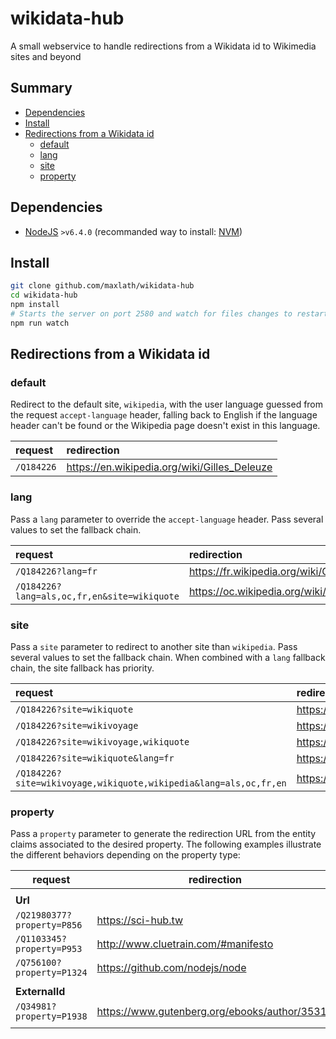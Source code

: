 # wikidata-hub

A small webservice to handle redirections from a Wikidata id to Wikimedia sites and beyond

## Summary

<!-- START doctoc generated TOC please keep comment here to allow auto update -->
<!-- DON'T EDIT THIS SECTION, INSTEAD RE-RUN doctoc TO UPDATE -->


- [Dependencies](#dependencies)
- [Install](#install)
- [Redirections from a Wikidata id](#redirections-from-a-wikidata-id)
  - [default](#default)
  - [lang](#lang)
  - [site](#site)
  - [property](#property)

<!-- END doctoc generated TOC please keep comment here to allow auto update -->

## Dependencies
* [NodeJS](https://nodejs.org) `>v6.4.0` (recommanded way to install: [NVM](https://github.com/creationix/nvm))

## Install
```sh
git clone github.com/maxlath/wikidata-hub
cd wikidata-hub
npm install
# Starts the server on port 2580 and watch for files changes to restart
npm run watch
```

## Redirections from a Wikidata id

### default
Redirect to the default site, `wikipedia`, with the user language guessed from the request `accept-language` header, falling back to English if the language header can't be found or the Wikipedia page doesn't exist in this language.

|  request                                    | redirection                                          |
|:--------------------------------------------|:-----------------------------------------------------|
| `/Q184226`                                  | https://en.wikipedia.org/wiki/Gilles_Deleuze         |

### lang
Pass a `lang` parameter to override the `accept-language` header. Pass several values to set the fallback chain.

|  request                                    | redirection                                          |
|:--------------------------------------------|:-----------------------------------------------------|
| `/Q184226?lang=fr`                          | https://fr.wikipedia.org/wiki/Gilles_Deleuze         |
| `/Q184226?lang=als,oc,fr,en&site=wikiquote` | https://oc.wikipedia.org/wiki/Gilles_Deleuze         |

### site
Pass a `site` parameter to redirect to another site than `wikipedia`. Pass several values to set the fallback chain. When combined with a `lang` fallback chain, the site fallback has priority.

|  request                                                           | redirection                                          |
|:-------------------------------------------------------------------|:-----------------------------------------------------|
| `/Q184226?site=wikiquote`                                          | https://en.wikiquote.org/wiki/Gilles_Deleuze         |
| `/Q184226?site=wikivoyage`                                         | https://en.wikipedia.org/wiki/Gilles_Deleuze         |
| `/Q184226?site=wikivoyage,wikiquote`                               | https://en.wikiquote.org/wiki/Gilles_Deleuze         |
| `/Q184226?site=wikiquote&lang=fr`                                  | https://fr.wikiquote.org/wiki/Gilles_Deleuze         |
| `/Q184226?site=wikivoyage,wikiquote,wikipedia&lang=als,oc,fr,en`   | https://fr.wikiquote.org/wiki/Gilles_Deleuze         |

### property
Pass a `property` parameter to generate the redirection URL from the entity claims associated to the desired property. The following examples illustrate the different behaviors depending on the property type:

|  **request**                                | **redirection**                                      |
|---------------------------------------------|------------------------------------------------------|
|                                             |                                                      |
| **Url**                                     |                                                      |
| `/Q21980377?property=P856`                  | https://sci-hub.tw                                   |
| `/Q1103345?property=P953`                   | http://www.cluetrain.com/#manifesto                  |
| `/Q756100?property=P1324`                   | https://github.com/nodejs/node                       |
|                                             |                                                      |
| **ExternalId**                              |                                                      |
| `/Q34981?property=P1938`                    | https://www.gutenberg.org/ebooks/author/35316        |
|                                             |                                                      |
